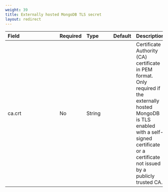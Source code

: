 ```yaml
---
weight: 39
title: Externally hosted MongoDB TLS secret
layout: redirect
---
```


|<div style="width:150px">Field</div>|Required|<div style="width:70px">Type</div>|Default|Description|
|:---|:---|:---|:---|:---|
|ca.crt|No|String||Certificate Authority (CA) certificate in PEM format. Only required if the externally hosted MongoDB is TLS enabled with a self-signed certificate or a certificate not issued by a publicly trusted CA.
